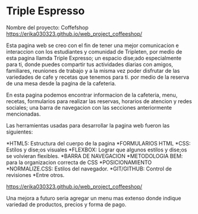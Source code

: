 # Triple Espresso
Nombre del proyecto: Coffefshop    https://erika030323.github.io/web_project_coffeeshop/

Esta pagina web se creo con el fin de tener una mejor comunicacion e interaccion con los estudiantes y comunidad de Tripleten, 
por medio de esta pagina llamda Triple Expresso; un espacio dise;ado especialmente para ti, donde puedes compartir tus actividades diarias con amigos, familiares, reuniones de trabajo y a la misma vez poder disfrutar de las variedades de cafe y recetas que tenemos para ti. por medio de la reserva de una mesa desde la pagina de la cafeteria.

En esta pagina podemos encontrar informacion de la cafeteria, menu, recetas, formularios para realizar las reservas, horarios de atencion y redes sociales; una barra de navegacion con las secciones anteriormente mencionadas.

Las herramientas usadas para desarrollar la pagina web fueron las siguientes:

*HTML5: Estructura del cuerpo de la pagina
*FORMULARIOS HTML
*CSS: Estilos y dise;os visuales 
*FLEXBOX: Lograr que algunos estilos y dise;os se volvieran flexibles.
*BARRA DE NAVEGACION
*METODOLOGIA BEM: para la organizacion correcta de CSS
*POSICIONAMIENTO
*NORMALIZE.CSS: Estilos del navegador.
*GIT/GITHUB: Control de revisiones
*Entre otros.

https://erika030323.github.io/web_project_coffeeshop/

Una mejora a futuro seria agregar un menu mas extenso donde indique variedad de productos, precios y forma de pago. 
